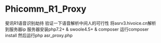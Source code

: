 # Phicomm_R1_Proxy
斐讯R1语音识别劫持
验证一下语音解析中间人的可行性
将asrv3.hivoice.cn解析到服务器ip
服务器安装php7.2+ & swoole4.5+ & composer
运行composer install
然后运行php asr_proxy.php
